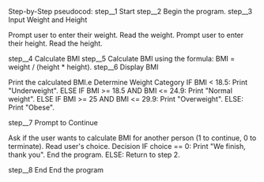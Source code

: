 Step-by-Step pseudocod:
step__1 Start
step__2 Begin the program.
step__3 Input Weight and Height

Prompt user to enter their weight.
Read the weight.
Prompt user to enter their height.
Read the height.

step__4 Calculate BMI
step__5 Calculate BMI using the formula: BMI = weight / (height * height).
step__6 Display BMI

Print the calculated BMI.e
Determine Weight Category
IF BMI < 18.5:
Print "Underweight".
ELSE IF BMI >= 18.5 AND BMI <= 24.9:
Print "Normal weight".
ELSE IF BMI >= 25 AND BMI <= 29.9:
Print "Overweight".
ELSE:
Print "Obese".

step__7 Prompt to Continue

Ask if the user wants to calculate BMI for another person (1 to continue, 0 to terminate).
Read user's choice.
Decision
IF choice == 0:
Print "We finish, thank you".
End the program.
ELSE:
Return to step 2.

step__8 End
End the program




